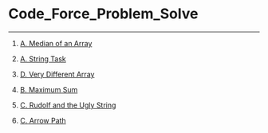 # Code_Force_Problem_Solve
___

<ol>
<li>

[A. Median of an Array](https://codeforces.com/contest/1946/problem/A)</li>

<li>

[A. String Task](https://codeforces.com/contest/118/problem/A?fbclid=IwAR0RDjPx-htMbQ6es_v9ltSRfhK-gOEKZzSReiPN0XZs3bNHdHFq9kWlgTA)

<li>

[D. Very Different Array](https://codeforces.com/contest/1921/problem/D?fbclid=IwAR38CJUTma33HGrbjwEMth_yXmBtZHuzbIqMKHUbKH1foz2Wyj5s82atVBg)

<li>

[B. Maximum Sum](https://codeforces.com/contest/1946/problem/B)

<li>

[C. Rudolf and the Ugly String](https://codeforces.com/problemset/problem/1941/C)

<li>

[C. Arrow Path](https://codeforces.com/problemset/problem/1948/C)